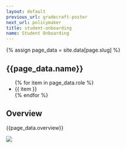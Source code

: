 ```yaml
---
layout: default
previous_url: gradecraft-poster
next_url: policymaker
title: student-onboarding
name: Student Onboarding
---
```

{% assign page_data = site.data[page.slug] %}

<section class="project-page">
  <div class="section-header"><h1>{{page_data.name}}</h1>
    <ul class="project-roles">
      {% for item in page_data.role %}
        <li>{{ item }}</li>
      {% endfor %}
    </ul>
  </div>

  <div class="project-data">
    <div class="case-study challenge">
      <h2>Overview</h2>
      <p>{{page_data.overview}}</p>
    </div>
    <div class="project-photo">
      <img src="/img/{{page_data.project_image_1}}">
    </div>
  </div>

</section>
